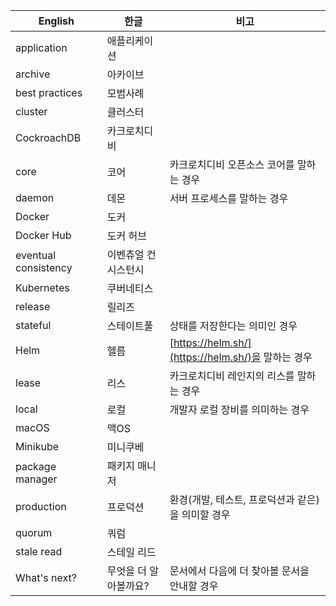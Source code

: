 | English | 한글 | 비고 |
| ------- | --- | --- |
| application | 애플리케이션 | |
| archive | 아카이브 | |
| best practices | 모범사례 | |
| cluster | 클러스터 | |
| CockroachDB | 카크로치디비 | |
| core | 코어 | 카크로치디비 오픈소스 코어를 말하는 경우 |
| daemon | 데몬 | 서버 프로세스를 말하는 경우 |
| Docker | 도커 | |
| Docker Hub | 도커 허브 | |
| eventual consistency | 이벤츄얼 컨시스턴시 | |
| Kubernetes | 쿠버네티스 | |
| release | 릴리즈 | |
| stateful | 스테이트풀 | 상태를 저장한다는 의미인 경우 |
| Helm | 헬름 | [https://helm.sh/](https://helm.sh/)을 말하는 경우 |
| lease | 리스 | 카크로치디비 레인지의 리스를 말하는 경우 |
| local | 로컬 | 개발자 로컬 장비를 의미하는 경우 |
| macOS | 맥OS | |
| Minikube | 미니쿠베 | |
| package manager | 패키지 매니저 | |
| production | 프로덕션 | 환경(개발, 테스트, 프로덕션과 같은)을 의미할 경우 |
| quorum | 쿼럼 | |
| stale read | 스테일 리드 | |
| What's next? | 무엇을 더 알아볼까요? | 문서에서 다음에 더 찾아볼 문서을 안내할 경우 |
